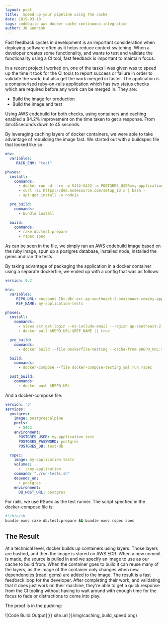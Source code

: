 ```yaml
---
layout: post
title:  Speed up your pipeline using the cache
date: 2019-03-18
tags: codebuild aws docker cache continuous-integration
author: JK Gunnink
---
```


Fast feedback cycles in development is an important consideration when deploying software often as
it helps reduce context switching. When a developer creates some functionality, and wants to test
and validate the functionality using a CI tool, fast feedback is important to maintain focus.

In a recent project I worked on, one of the tasks I was given was to speed up the time it took for
the CI tools to report success or failure in order to validate the work, but also get the work
merged in faster. The application is a containerised ruby-on-rails application which has two status
checks which are required before any work can be merged in. They are:
- Build the image for production
- Build the image and test

Using AWS codebuild for both checks, using containers and caching enabled a 84.2% improvement on the
time taken to get a response. From 4m:45seconds down to 45 seconds.

By leveraging caching layers of docker containers, we were able to take advantage of rebuilding the
image fast. We started out with a buildspec file that looked like so:
```yaml
env:
  variables:
     RACK_ENV: "test"

phases:
  install:
    commands:
      - docker run -d --rm -p 5432:5432 -e POSTGRES_USER=my-application_test -e POSTGRES_PASSWORD=postgres -e POSTGRES_DB=test-db postgres:alpine
      - curl -sL https://deb.nodesource.com/setup_10.x | bash -
      - apt-get install -y nodejs

  pre_build:
    commands:
      - bundle install

  build:
    commands:
      - rake db:test:prepare
      - rspec spec
```
As can be seen in the file, we simply ran an AWS codebuild image based on the ruby image, spun up a
postgres database, installed node, installed the gems and ran the tests.

By taking advantage of packaging the application in a docker container using a separate dockerfile,
we ended up with a config that was as follows:
```yaml
version: 0.2

env:
  variables:
     REPO_URL: <Account ID>.dkr.ecr.ap-southeast-2.amazonaws.com/my-application
     REF_NAME: my-application-tests

phases:
  install:
    commands:
      - $(aws ecr get-login --no-include-email --region ap-southeast-2)
      - docker pull $REPO_URL:$REF_NAME || true

  pre_build:
    commands:
      - docker build --file Dockerfile-testing --cache-from $REPO_URL:$REF_NAME --tag $REPO_URL:$REF_NAME --tag my-application-tests .

  build:
    commands:
      - docker-compose --file docker-compose-testing.yml run rspec

  post_build:
    commands:
      - docker push $REPO_URL
```
And a docker-compose file:
```yaml
version: '3'
services:
  postgres:
    image: postgres:alpine
    ports:
      - 5432
    environment:
      POSTGRES_USER: my-application_test
      POSTGRES_PASSWORD: postgres
      POSTGRES_DB: test-db

  rspec:
    image: my-application-tests
    volumes:
      - .:/my-application
    command: "./run-tests.sh"
    depends_on:
      - postgres
    environment:
      DB_HOST_URL: postgres
```
For rails, we use RSpec as the test runner. The script specfied in the docker-compose file is:
```bash
#!/bin/sh
bundle exec rake db:test:prepare && bundle exec rspec spec
```

## The Result

At a technical level, docker builds up containers using layers. Those layers are hashed, and then
the image is stored on AWS ECR. When a new commit is made, the source is pulled in and we specify an
image to use as our cache to build from. When the container goes to build it can reuse many of the
layers, as the image of the container only changes when new dependencies (read: gems) are added to
the image. The result is a fast feedback loop for the developer. After completing their work, and
validating that it does just work on their machine, they're able to get a quick response from the CI
tooling without having to wait around with enough time for the focus to fade or distractions to come
into play.

The proof is in the pudding:

![Code Build Output]({{ site.url }}/img/caching_build_speed.png)
